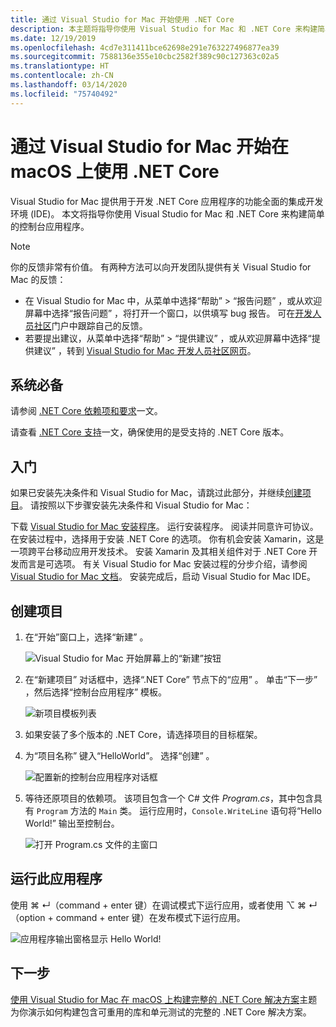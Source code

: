```yaml
---
title: 通过 Visual Studio for Mac 开始使用 .NET Core
description: 本主题将指导你使用 Visual Studio for Mac 和 .NET Core 来构建简单的控制台应用程序。
ms.date: 12/19/2019
ms.openlocfilehash: 4cd7e311411bce62698e291e763227496877ea39
ms.sourcegitcommit: 7588136e355e10cbc2582f389c90c127363c02a5
ms.translationtype: HT
ms.contentlocale: zh-CN
ms.lasthandoff: 03/14/2020
ms.locfileid: "75740492"
---
```

# <a name="get-started-with-net-core-on-macos-using-visual-studio-for-mac"></a>通过 Visual Studio for Mac 开始在 macOS 上使用 .NET Core

Visual Studio for Mac 提供用于开发 .NET Core 应用程序的功能全面的集成开发环境 (IDE)。 本文将指导你使用 Visual Studio for Mac 和 .NET Core 来构建简单的控制台应用程序。

> [!NOTE]
> 你的反馈非常有价值。 有两种方法可以向开发团队提供有关 Visual Studio for Mac 的反馈：
>
> * 在 Visual Studio for Mac 中，从菜单中选择“帮助”   > “报告问题”  ，或从欢迎屏幕中选择“报告问题”  ，将打开一个窗口，以供填写 bug 报告。 可在[开发人员社区](https://developercommunity.visualstudio.com/spaces/8/index.html)门户中跟踪自己的反馈。
> * 若要提出建议，从菜单中选择“帮助”   > “提供建议”  ，或从欢迎屏幕中选择“提供建议”  ，转到 [Visual Studio for Mac 开发人员社区网页](https://developercommunity.visualstudio.com/content/idea/post.html?space=41)。

## <a name="prerequisites"></a>系统必备

请参阅 [.NET Core 依赖项和要求](../install/dependencies.md?pivots=os-macos)一文。

请查看 [.NET Core 支持](/visualstudio/mac/net-core-support)一文，确保使用的是受支持的 .NET Core 版本。

## <a name="get-started"></a>入门

如果已安装先决条件和 Visual Studio for Mac，请跳过此部分，并继续[创建项目](#creating-a-project)。 请按照以下步骤安装先决条件和 Visual Studio for Mac：

下载 [Visual Studio for Mac 安装程序](https://visualstudio.microsoft.com/vs/mac/?utm_medium=microsoft&utm_source=docs.microsoft.com&utm_campaign=inline+link)。 运行安装程序。 阅读并同意许可协议。 在安装过程中，选择用于安装 .NET Core 的选项。 你有机会安装 Xamarin，这是一项跨平台移动应用开发技术。 安装 Xamarin 及其相关组件对于 .NET Core 开发而言是可选项。 有关 Visual Studio for Mac 安装过程的分步介绍，请参阅 [Visual Studio for Mac 文档](/visualstudio/mac/)。 安装完成后，启动 Visual Studio for Mac IDE。

## <a name="creating-a-project"></a>创建项目

1. 在“开始”窗口上，选择“新建”  。

   ![Visual Studio for Mac 开始屏幕上的“新建”按钮](./media/using-on-mac-vs/visual-studio-mac-new-project.png)

1. 在“新建项目”  对话框中，选择“.NET Core”  节点下的“应用”  。 单击“下一步”  ，然后选择“控制台应用程序”  模板。

   ![新项目模板列表](./media/using-on-mac-vs/visual-studio-mac-new-dialog.png)

1. 如果安装了多个版本的 .NET Core，请选择项目的目标框架。

1. 为“项目名称”  键入“HelloWorld”。 选择“创建”  。

   ![配置新的控制台应用程序对话框](./media/using-on-mac-vs/visual-studio-mac-new-options.png)

1. 等待还原项目的依赖项。 该项目包含一个 C# 文件 *Program.cs*，其中包含具有 `Program` 方法的 `Main` 类。 运行应用时，`Console.WriteLine` 语句将“Hello World!” 输出至控制台。

   ![打开 Program.cs 文件的主窗口](./media/using-on-mac-vs/visual-studio-mac-editor.png)

## <a name="run-the-application"></a>运行此应用程序

使用 ⌘ ↵（command + enter 键）在调试模式下运行应用，或者使用 ⌥ ⌘ ↵（option + command + enter 键）在发布模式下运行应用。

![应用程序输出窗格显示 Hello World!](./media/using-on-mac-vs/visual-studio-mac-output.png)

## <a name="next-step"></a>下一步

[使用 Visual Studio for Mac 在 macOS 上构建完整的 .NET Core 解决方案](using-on-mac-vs-full-solution.md)主题为你演示如何构建包含可重用的库和单元测试的完整的 .NET Core 解决方案。
